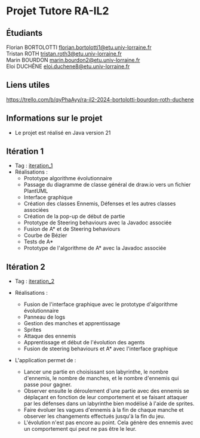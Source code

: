 # Projet Tutore RA-IL2
## Étudiants
Florian BORTOLOTTI florian.bortolotti1@etu.univ-lorraine.fr \
Tristan ROTH tristan.roth3@etu.univ-lorraine.fr \
Marin BOURDON marin.bourdon2@etu.univ-lorraine.fr \
Eloi DUCHÊNE eloi.duchene8@etu.univ-lorraine.fr 
## Liens utiles
https://trello.com/b/qyPhaAyy/ra-il2-2024-bortolotti-bourdon-roth-duchene

## Informations sur le projet
 - Le projet est réalisé en Java version 21

## Itération 1 
 - Tag : [iteration_1](https://github.com/ED54000/Projet_Tutore_RA-IL2_BOURDON_BORTOLOTTI_ROTH_DUCHENE/releases/tag/It%C3%A9ration_1)
 - Réalisations :
     - Prototype algorithme évolutionnaire 
	 - Passage du diagramme de classe général de draw.io vers un fichier PlantUML
     - Interface graphique
	 - Création des classes Ennemis, Défenses et les autres classes associées
	 - Création de la pop-up de début de partie
	 - Prototype de Steering behaviours avec la Javadoc associée 
	 - Fusion de A* et de Steering behaviours
	 - Courbe de Bézier
	 - Tests de A*
     - Prototype de l'algorithme de A* avec la Javadoc associée
    
## Itération 2 
- Tag : [iteration_2](https://github.com/ED54000/Projet_Tutore_RA-IL2_BOURDON_BORTOLOTTI_ROTH_DUCHENE/releases/tag/It%C3%A9ration_2)
- Réalisations :
  - Fusion de l'interface graphique avec le prototype d'algorithme évolutionnaire
  - Panneau de logs
  - Gestion des manches et apprentissage
  - Sprites
  - Attaque des ennemis
  - Apprentissage et début de l'évolution des agents
  - Fusion de steering behaviours et A* avec l'interface graphique

- L'application permet de : 
	- Lancer une partie en choisissant son labyrinthe, le nombre d'ennemis, le nombre de manches, et le nombre d'ennemis qui passe pour gagner.
	- Observer ensuite le déroulement d'une partie avec des ennemis se déplaçant en fonction de leur comportement et se faisant attaquer par les défenses dans un labyrinthe bien modélisé à l'aide de sprites.
	- Faire évoluer les vagues d'ennemis à la fin de chaque manche et observer les changements effectués jusqu'à la fin du jeu.
 	- L'évolution n'est pas encore au point. Cela génère des ennemis avec un comportement qui peut ne pas être le leur. 
 
